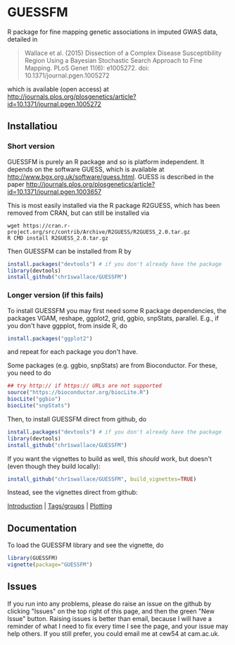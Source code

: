 # GUESSFM

R package for fine mapping genetic associations in imputed GWAS data, detailed in 
> Wallace et al. (2015) Dissection of a Complex Disease Susceptibility Region Using a Bayesian Stochastic Search Approach to Fine Mapping. PLoS Genet 11(6): e1005272. doi: 10.1371/journal.pgen.1005272

which is available (open access) at http://journals.plos.org/plosgenetics/article?id=10.1371/journal.pgen.1005272



## Installatiou

### Short version

GUESSFM is purely an R package and so is platform independent.  It depends on the software GUESS, which is available at http://www.bgx.org.uk/software/guess.html.
GUESS is described in the paper http://journals.plos.org/plosgenetics/article?id=10.1371/journal.pgen.1003657

This is most easily installed via the R package R2GUESS, which has been removed from CRAN, but can still be installed via

```{sh}
wget https://cran.r-project.org/src/contrib/Archive/R2GUESS/R2GUESS_2.0.tar.gz
R CMD install R2GUESS_2.0.tar.gz 
```

Then GUESSFM can be installed from R by

```R
install.packages("devtools") # if you don't already have the package
library(devtools)
install_github("chr1swallace/GUESSFM")
```

### Longer version (if this fails)

<!-- GUESSFM is purely an R package and so is platform independent.  It depends on the software GUESS, which is available at http://www.bgx.org.uk/software/guess.html. -->

<!-- This can be more easily installed via the R package R2GUESS, but this has been removed from CRAN, and so this branch requires GUESS to be installed as described at the link above.  -->
 <!-- and should be installed according to the instructions there.   -->


To install GUESSFM you may first need some R package dependencies, the packages VGAM, reshape, ggplot2, grid, ggbio, snpStats, parallel.  E.g., if you don't have ggpplot, from inside R, do

```R
install.packages("ggplot2") 
```

and repeat for each package you don't have.

Some packages (e.g. ggbio, snpStats) are from Bioconductor.  For these, you need to do

```R
## try http:// if https:// URLs are not supported
source("https://bioconductor.org/biocLite.R")
biocLite("ggbio")
biocLite("snpStats")
```

Then, to install GUESSFM direct from github, do

```R
install.packages("devtools") # if you don't already have the package
library(devtools)
install_github("chr1swallace/GUESSFM")
```

If you want the vignettes to build as well, this *should* work, but doesn't (even though they build locally):
```R
install_github("chr1swallace/GUESSFM", build_vignettes=TRUE)
```

Instead, see the vignettes direct from github:

[Introduction](http://rawgit.com/chr1swallace/GUESSFM/master/inst/doc/introduction.html) | 
[Tags/groups](http://rawgit.com/chr1swallace/GUESSFM/master/inst/doc/groups.html) | 
[Plotting](http://rawgit.com/chr1swallace/GUESSFM/master/inst/doc/plotting.html)

## Documentation

To load the GUESSFM library and see the vignette, do

```R
library(GUESSFM)
vignette(package="GUESSFM")
```

## Issues

If you run into any problems, please do raise an issue on the github
by clicking "Issues" on the top right of this page, and then the green
"New Issue" button.  Raising issues is better than email, because I
will have a reminder of what I need to fix every time I see the page,
and your issue may help others.  If you still prefer, you could email
me at cew54 at cam.ac.uk.



